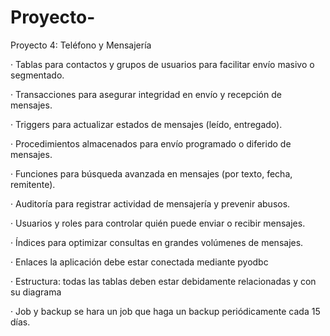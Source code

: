 # Proyecto-

Proyecto 4: Teléfono y Mensajería

· Tablas para contactos y grupos de usuarios para facilitar envío masivo o segmentado.

· Transacciones para asegurar integridad en envío y recepción de mensajes.

· Triggers para actualizar estados de mensajes (leído, entregado).

· Procedimientos almacenados para envío programado o diferido de mensajes.

· Funciones para búsqueda avanzada en mensajes (por texto, fecha, remitente).

· Auditoría para registrar actividad de mensajería y prevenir abusos.

· Usuarios y roles para controlar quién puede enviar o recibir mensajes.

· Índices para optimizar consultas en grandes volúmenes de mensajes.

· Enlaces la aplicación debe estar conectada mediante pyodbc

· Estructura: todas las tablas deben estar debidamente relacionadas y con su diagrama

· Job y backup se hara un job que haga un backup periódicamente cada 15 días. 
